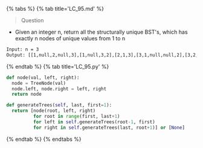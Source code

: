 {% tabs %}
{% tab title='LC_95.md' %}

> Question

* Given an integer n, return all the structurally unique BST's, which has exactly n nodes of unique values from 1 to n

```txt
Input: n = 3
Output: [[1,null,2,null,3],[1,null,3,2],[2,1,3],[3,1,null,null,2],[3,2,null,1]]
```

{% endtab %}
{% tab title='LC_95.py' %}

```py
def node(val, left, right):
  node = TreeNode(val)
  node.left, node.right = left, right
  return node

def generateTrees(self, last, first=1):
  return [node(root, left, right)
          for root in range(first, last+1)
          for left in self.generateTrees(root-1, first)
          for right in self.generateTrees(last, root+1)] or [None]
```

{% endtab %}
{% endtabs %}
